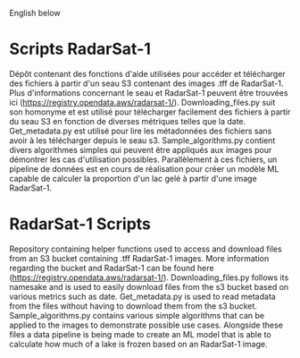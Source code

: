 ﻿English below
# Scripts RadarSat-1
Dépôt contenant des fonctions d'aide utilisées pour accéder et télécharger des fichiers à partir d'un seau S3 contenant des images .tff de RadarSat-1. Plus d'informations concernant le seau et RadarSat-1 peuvent être trouvées ici (https://registry.opendata.aws/radarsat-1/).  Downloading_files.py suit son homonyme et est utilisé pour télécharger facilement des fichiers à partir du seau S3 en fonction de diverses métriques telles que la date. Get_metadata.py est utilisé pour lire les métadonnées des fichiers sans avoir à les télécharger depuis le seau s3. Sample_algorithms.py contient divers algorithmes simples qui peuvent être appliqués aux images pour démontrer les cas d'utilisation possibles. Parallèlement à ces fichiers, un pipeline de données est en cours de réalisation pour créer un modèle ML capable de calculer la proportion d'un lac gelé à partir d'une image RadarSat-1. 


# RadarSat-1 Scripts
Repository containing helper functions used to access and download files from an S3 bucket containing .tff RadarSat-1 images. More information regarding the bucket and RadarSat-1 can be found here (https://registry.opendata.aws/radarsat-1/).  Downloading_files.py follows its namesake and is used to easily download files from the s3 bucket based on various metrics such as date. Get_metadata.py is used to read metadata from the files without having to download them from the s3 bucket. Sample_algorithms.py contains various simple algorithms that can be applied to the images to demonstrate possible use cases. Alongside these files a data pipeline is being made to create an ML model that is able to calculate how much of a lake is frozen based on an RadarSat-1 image.